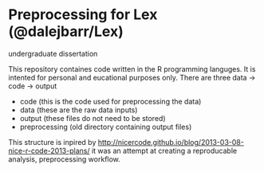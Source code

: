 Preprocessing for Lex (@dalejbarr/Lex)
=======================================
undergraduate dissertation

This repository containes code written in the R programming languges.
It is intented for personal and eucational purposes only.
There are three 
data -> code -> output
  - code (this is the code used for preprocessing the data)
  - data (these are the raw data inputs)
  - output (these files do not need to be stored)
  - preprocessing (old directory containing output files)

This structure is inpired by http://nicercode.github.io/blog/2013-03-08-nice-r-code-2013-plans/
it was an attempt at creating a reproducable analysis, preprocessing workflow.

